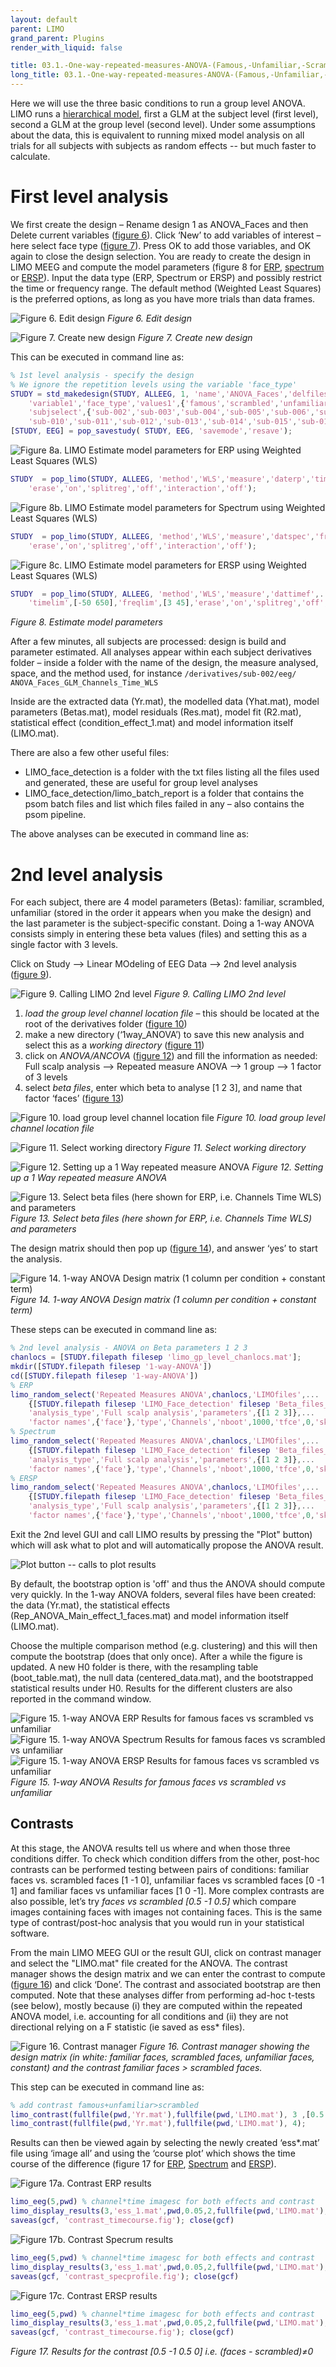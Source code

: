 ```yaml
---
layout: default
parent: LIMO
grand_parent: Plugins
render_with_liquid: false

title: 03.1.-One-way-repeated-measures-ANOVA-(Famous,-Unfamiliar,-Scrambled-faces-as-conditions)
long_title: 03.1.-One-way-repeated-measures-ANOVA-(Famous,-Unfamiliar,-Scrambled-faces-as-conditions)
---
```

Here we will use the three basic conditions to run a group level ANOVA. LIMO runs a [hierarchical model](https://raw.githubusercontent.com/LIMO-EEG-Toolbox/limo_meeg/master/resources/2016_SanDiego_StatisticalanalysisofEEGdata.pdf), first a GLM at the subject level (first level), second a GLM at the group level (second level). Under some assumptions about the data, this is equivalent to running mixed model analysis on all trials for all subjects with subjects as random effects -- but much faster to calculate. 

# First level analysis
We first create the design – Rename design 1 as ANOVA_Faces and then Delete current variables ([figure 6](https://raw.githubusercontent.com/LIMO-EEG-Toolbox/limo_meeg/master/resources/images/6.jpg)). Click ‘New’ to add variables of interest – here select face type ([figure 7](https://raw.githubusercontent.com/LIMO-EEG-Toolbox/limo_meeg/master/resources/images/7.jpg)). Press OK to add those variables, and OK again to close the design selection. You are ready to create the design in LIMO MEEG and compute the model parameters (figure 8 for [ERP](https://raw.githubusercontent.com/LIMO-EEG-Toolbox/limo_meeg/master/resources/images/8a.jpg), [spectrum](https://raw.githubusercontent.com/LIMO-EEG-Toolbox/limo_meeg/master/resources/images/8b.jpg) or [ERSP](https://raw.githubusercontent.com/LIMO-EEG-Toolbox/limo_meeg/master/resources/images/8c.jpg)). Input the data type (ERP, Spectrum or ERSP) and possibly restrict the time or frequency range. The default method (Weighted Least Squares) is the preferred options, as long as you have more trials than data frames. 

![Figure 6. Edit design](https://raw.githubusercontent.com/LIMO-EEG-Toolbox/limo_meeg/master/resources/images/6.jpg) 
_Figure 6. Edit design_  

![Figure 7. Create new design](https://raw.githubusercontent.com/LIMO-EEG-Toolbox/limo_meeg/master/resources/images/7.jpg) 
_Figure 7. Create new design_

This can be executed in command line as:
``` matlab
% 1st level analysis - specify the design
% We ignore the repetition levels using the variable 'face_type'
STUDY = std_makedesign(STUDY, ALLEEG, 1, 'name','ANOVA_Faces','delfiles','off','defaultdesign','off',...
    'variable1','face_type','values1',{'famous','scrambled','unfamiliar'},'vartype1','categorical',...
    'subjselect',{'sub-002','sub-003','sub-004','sub-005','sub-006','sub-007','sub-008','sub-009',...
    'sub-010','sub-011','sub-012','sub-013','sub-014','sub-015','sub-016','sub-017','sub-018','sub-019'});
[STUDY, EEG] = pop_savestudy( STUDY, EEG, 'savemode','resave');
```

![Figure 8a. LIMO Estimate model parameters for ERP using Weighted Least Squares (WLS)](https://raw.githubusercontent.com/LIMO-EEG-Toolbox/limo_meeg/master/resources/images/8a.jpg) 
``` matlab
STUDY  = pop_limo(STUDY, ALLEEG, 'method','WLS','measure','daterp','timelim',[-50 650],...
    'erase','on','splitreg','off','interaction','off');
```  

![Figure 8b. LIMO Estimate model parameters for Spectrum using Weighted Least Squares (WLS)](https://raw.githubusercontent.com/LIMO-EEG-Toolbox/limo_meeg/master/resources/images/8b.jpg) 
``` matlab
STUDY  = pop_limo(STUDY, ALLEEG, 'method','WLS','measure','datspec','freqlim',[3 45],...
    'erase','on','splitreg','off','interaction','off');
```  

![Figure 8c. LIMO Estimate model parameters for ERSP using Weighted Least Squares (WLS)](https://raw.githubusercontent.com/LIMO-EEG-Toolbox/limo_meeg/master/resources/images/8c.jpg) 
``` matlab
STUDY  = pop_limo(STUDY, ALLEEG, 'method','WLS','measure','dattimef',...
    'timelim',[-50 650],'freqlim',[3 45],'erase','on','splitreg','off','interaction','off');
```
_Figure 8. Estimate model parameters_  

After a few minutes, all subjects are processed: design is build and parameter estimated. All analyses appear within each subject derivatives folder – inside a folder with the name of the design, the measure analysed, space, and the method used, for instance
`/derivatives/sub-002/eeg/ ANOVA_Faces_GLM_Channels_Time_WLS`

Inside are the extracted data (Yr.mat), the modelled data (Yhat.mat), model parameters (Betas.mat), model residuals (Res.mat), model fit (R2.mat), statistical effect (condition_effect_1.mat) and model information itself (LIMO.mat).  

There are also a few other useful files: 
-	LIMO_face_detection is a folder with the txt files listing all the files used and generated, these are useful for group level analyses
-	LIMO_face_detection/limo_batch_report is a folder that contains the psom batch files and list which files failed in any – also contains the psom pipeline.  

The above analyses can be executed in command line as:  

# 2nd level analysis

For each subject, there are 4 model parameters (Betas): familiar, scrambled, unfamiliar (stored in the order it appears when you make the design) and the last parameter is the subject-specific constant. Doing a 1-way ANOVA consists simply in entering these beta values (files) and setting this as a single factor with 3 levels.  

Click on Study --> Linear MOdeling of EEG Data --> 2nd level analysis ([figure 9](https://raw.githubusercontent.com/LIMO-EEG-Toolbox/limo_meeg/master/resources/images/9.jpg)).

![Figure 9. Calling LIMO 2nd level](https://raw.githubusercontent.com/LIMO-EEG-Toolbox/limo_meeg/master/resources/images/9.jpg) 
_Figure 9. Calling LIMO 2nd level_  

1. *load the group level channel location file* – this should be located at the root of the derivatives folder ([figure 10](https://raw.githubusercontent.com/LIMO-EEG-Toolbox/limo_meeg/master/resources/images/10.jpg))
2. make a new directory (‘1way_ANOVA’) to save this new analysis and select this as a *working directory* ([figure 11](https://raw.githubusercontent.com/LIMO-EEG-Toolbox/limo_meeg/master/resources/images/11.jpg)) 
3. click on *ANOVA/ANCOVA* ([figure 12](https://raw.githubusercontent.com/LIMO-EEG-Toolbox/limo_meeg/master/resources/images/12.jpg)) and fill the information as needed: Full scalp analysis --> Repeated measure ANOVA --> 1 group --> 1 factor of 3 levels 
4. select *beta files*, enter which beta to analyse [1 2 3], and name that factor ‘faces’ ([figure 13](https://raw.githubusercontent.com/LIMO-EEG-Toolbox/limo_meeg/master/resources/images/13.jpg))  

![Figure 10. load group level channel location file](https://raw.githubusercontent.com/LIMO-EEG-Toolbox/limo_meeg/master/resources/images/10.jpg) 
_Figure 10. load group level channel location file_ 

![Figure 11. Select working directory](https://raw.githubusercontent.com/LIMO-EEG-Toolbox/limo_meeg/master/resources/images/11.jpg) 
_Figure 11. Select working directory_ 

![Figure 12. Setting up a 1 Way repeated measure ANOVA](https://raw.githubusercontent.com/LIMO-EEG-Toolbox/limo_meeg/master/resources/images/12.jpg) 
_Figure 12. Setting up a 1 Way repeated measure ANOVA_ 

![Figure 13. Select beta files (here shown for ERP, i.e. Channels Time WLS) and parameters](https://raw.githubusercontent.com/LIMO-EEG-Toolbox/limo_meeg/master/resources/images/13.jpg) 
_Figure 13. Select beta files (here shown for ERP, i.e. Channels Time WLS) and parameters_ 

The design matrix should then pop up ([figure 14](https://raw.githubusercontent.com/LIMO-EEG-Toolbox/limo_meeg/master/resources/images/14.jpg)), and answer ‘yes’ to start the analysis.

![Figure 14. 1-way ANOVA Design matrix (1 column per condition + constant term)](https://raw.githubusercontent.com/LIMO-EEG-Toolbox/limo_meeg/master/resources/images/14.jpg) 
_Figure 14. 1-way ANOVA Design matrix (1 column per condition + constant term)_ 

These steps can be executed in command line as:  
```matlab
% 2nd level analysis - ANOVA on Beta parameters 1 2 3
chanlocs = [STUDY.filepath filesep 'limo_gp_level_chanlocs.mat'];
mkdir([STUDY.filepath filesep '1-way-ANOVA'])
cd([STUDY.filepath filesep '1-way-ANOVA'])
% ERP
limo_random_select('Repeated Measures ANOVA',chanlocs,'LIMOfiles',...
    {[STUDY.filepath filesep 'LIMO_Face_detection' filesep 'Beta_files_ANOVA_Faces_GLM_Channels_Time_WLS.txt']},...
    'analysis_type','Full scalp analysis','parameters',{[1 2 3]},...
    'factor names',{'face'},'type','Channels','nboot',1000,'tfce',0,'skip design check','yes');
% Spectrum
limo_random_select('Repeated Measures ANOVA',chanlocs,'LIMOfiles',...
    {[STUDY.filepath filesep 'LIMO_Face_detection' filesep 'Beta_files_ANOVA_Faces_GLM_Channels_Frequency_WLS.txt']},...
    'analysis_type','Full scalp analysis','parameters',{[1 2 3]},...
    'factor names',{'face'},'type','Channels','nboot',1000,'tfce',0,'skip design check','yes');
% ERSP
limo_random_select('Repeated Measures ANOVA',chanlocs,'LIMOfiles',...
    {[STUDY.filepath filesep 'LIMO_Face_detection' filesep 'Beta_files_ANOVA_Faces_GLM_Channels_Time-Frequency_WLS.txt']},...
    'analysis_type','Full scalp analysis','parameters',{[1 2 3]},...
    'factor names',{'face'},'type','Channels','nboot',1000,'tfce',0,'skip design check','yes');
```

Exit the 2nd level GUI and call LIMO results by pressing the "Plot" button) which will ask what to plot and will automatically propose the ANOVA result.

![Plot button -- calls to plot results](https://raw.githubusercontent.com/LIMO-EEG-Toolbox/limo_meeg/master/resources/images/pre15.jpg) 

By default, the bootstrap option is 'off' and thus the ANOVA should compute very quickly. In the 1-way ANOVA folders, several files have been created: the data (Yr.mat), the statistical effects (Rep_ANOVA_Main_effect_1_faces.mat) and model information itself (LIMO.mat).

Choose the multiple comparison method (e.g. clustering) and this will then compute the bootstrap (does that only once). After a while the figure is updated. A new H0 folder is there, with the resampling table (boot_table.mat), the null data (centered_data.mat), and the bootstrapped statistical results under H0. Results for the different clusters are also reported in the command window. 

![Figure 15. 1-way ANOVA ERP Results for famous faces vs scrambled vs unfamiliar](https://raw.githubusercontent.com/LIMO-EEG-Toolbox/limo_meeg/master/resources/images/15a.jpg) 
![Figure 15. 1-way ANOVA Spectrum Results for famous faces vs scrambled vs unfamiliar](https://raw.githubusercontent.com/LIMO-EEG-Toolbox/limo_meeg/master/resources/images/15b.jpg) 
![Figure 15. 1-way ANOVA ERSP Results for famous faces vs scrambled vs unfamiliar](https://raw.githubusercontent.com/LIMO-EEG-Toolbox/limo_meeg/master/resources/images/15c.jpg) 
_Figure 15. 1-way ANOVA Results for famous faces vs scrambled vs unfamiliar_

## Contrasts

At this stage, the ANOVA results tell us where and when those three conditions differ. To check which condition differs from the other, post-hoc contrasts can be performed testing between pairs of conditions: familiar faces vs. scrambled faces [1 -1 0], unfamiliar faces vs scrambled faces [0 -1 1] and familiar faces vs unfamiliar faces [1 0 -1]. More complex contrasts are also possible, let’s try *faces vs scrambled [0.5 -1 0.5]* which compare images containing faces with images not containing faces. This is the same type of contrast/post-hoc analysis that you would run in your statistical software.

From the main LIMO MEEG GUI or the result GUI, click on contrast manager and select the "LIMO.mat" file created for the ANOVA. The contrast manager shows the design matrix and we can enter the contrast to compute ([figure 16](https://raw.githubusercontent.com/LIMO-EEG-Toolbox/limo_meeg/master/resources/images/16.jpg)) and click ‘Done’. The contrast and associated bootstrap are then computed. Note that these analyses differ from performing ad-hoc t-tests (see below), mostly because (i) they are computed within the repeated ANOVA model, i.e. accounting for all conditions and (ii) they are not directional relying on a F statistic (ie saved as ess* files).

![Figure 16. Contrast manager ](https://raw.githubusercontent.com/LIMO-EEG-Toolbox/limo_meeg/master/resources/images/16.jpg) 
_Figure 16. Contrast manager showing the design matrix (in white: familiar faces, scrambled faces, unfamiliar faces, constant) and the contrast familiar faces > scrambled faces._  

This step can be executed in command line as:  

```matlab
% add contrast famous+unfamiliar>scrambled
limo_contrast(fullfile(pwd,'Yr.mat'),fullfile(pwd,'LIMO.mat'), 3 ,[0.5 -1 0.5]); % compute a new contrast
limo_contrast(fullfile(pwd,'Yr.mat'),fullfile(pwd,'LIMO.mat'), 4);               % do the bootstrap of the last contrast
```  

Results can then be viewed again by selecting the newly created ‘ess*.mat’ file using ‘image all’ and using the ‘course plot’ which shows the time course of the difference (figure 17 for [ERP](https://raw.githubusercontent.com/LIMO-EEG-Toolbox/limo_meeg/master/resources/images/17a.jpg), [Spectrum](https://raw.githubusercontent.com/LIMO-EEG-Toolbox/limo_meeg/master/resources/images/17b.jpg) and [ERSP](https://raw.githubusercontent.com/LIMO-EEG-Toolbox/limo_meeg/master/resources/images/17c.jpg)).  

![Figure 17a. Contrast ERP results ](https://raw.githubusercontent.com/LIMO-EEG-Toolbox/limo_meeg/master/resources/images/17a.jpg) 
```matlab
limo_eeg(5,pwd) % channel*time imagesc for both effects and contrast
limo_display_results(3,'ess_1.mat',pwd,0.05,2,fullfile(pwd,'LIMO.mat'),0,'channels',49); % course plot
saveas(gcf, 'contrast_timecourse.fig'); close(gcf)
```
![Figure 17b. Contrast Specrum results ](https://raw.githubusercontent.com/LIMO-EEG-Toolbox/limo_meeg/master/resources/images/17b.jpg) 
```matlab
limo_eeg(5,pwd) % channel*time imagesc for both effects and contrast
limo_display_results(3,'ess_1.mat',pwd,0.05,2,fullfile(pwd,'LIMO.mat'),0,'channels',49); % course plot
saveas(gcf, 'contrast_specprofile.fig'); close(gcf)
```

![Figure 17c. Contrast ERSP results ](https://raw.githubusercontent.com/LIMO-EEG-Toolbox/limo_meeg/master/resources/images/17c.jpg) 
```matlab
limo_eeg(5,pwd) % channel*time imagesc for both effects and contrast
limo_display_results(3,'ess_1.mat',pwd,0.05,2,fullfile(pwd,'LIMO.mat'),0,'channels',49); % course plot
saveas(gcf, 'contrast_timecourse.fig'); close(gcf)
```
_Figure 17. Results for the contrast [0.5 -1 0.5 0] i.e. (faces - scrambled)≠0_ 


